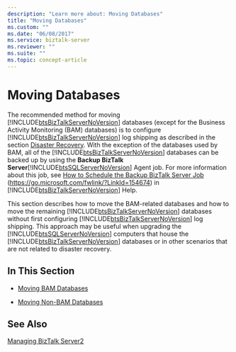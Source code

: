 ```yaml
---
description: "Learn more about: Moving Databases"
title: "Moving Databases"
ms.custom: ""
ms.date: "06/08/2017"
ms.service: biztalk-server
ms.reviewer: ""
ms.suite: ""
ms.topic: concept-article
---
```

# Moving Databases
The recommended method for moving [!INCLUDE[btsBizTalkServerNoVersion](../includes/btsbiztalkservernoversion-md.md)] databases (except for the Business Activity Monitoring (BAM) databases) is to configure [!INCLUDE[btsBizTalkServerNoVersion](../includes/btsbiztalkservernoversion-md.md)] log shipping as described in the section [Disaster Recovery](../technical-guides/disaster-recovery.md). With the exception of the databases used by BAM, all of the [!INCLUDE[btsBizTalkServerNoVersion](../includes/btsbiztalkservernoversion-md.md)] databases can be backed up by using the **Backup BizTalk Server**[!INCLUDE[btsSQLServerNoVersion](../includes/btssqlservernoversion-md.md)] Agent job. For more information about this job, see [How to Schedule the Backup BizTalk Server Job](../core/how-to-schedule-the-backup-biztalk-server-job.md) (<https://go.microsoft.com/fwlink/?LinkId=154674>) in [!INCLUDE[btsBizTalkServerNoVersion](../includes/btsbiztalkservernoversion-md.md)] Help.

 This section describes how to move the BAM-related databases and how to move the remaining [!INCLUDE[btsBizTalkServerNoVersion](../includes/btsbiztalkservernoversion-md.md)] databases without first configuring [!INCLUDE[btsBizTalkServerNoVersion](../includes/btsbiztalkservernoversion-md.md)] log shipping. This approach may be useful when upgrading the [!INCLUDE[btsSQLServerNoVersion](../includes/btssqlservernoversion-md.md)] computers that house the [!INCLUDE[btsBizTalkServerNoVersion](../includes/btsbiztalkservernoversion-md.md)] databases or in other scenarios that are not related to disaster recovery.

## In This Section

-   [Moving BAM Databases](../technical-guides/moving-bam-databases.md)

-   [Moving Non-BAM Databases](../technical-guides/moving-non-bam-databases.md)

## See Also
 [Managing BizTalk Server2](../technical-guides/managing-biztalk-server2.md)
